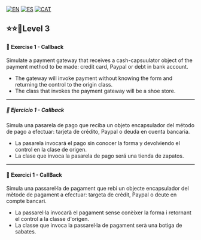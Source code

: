 [![EN](https://img.shields.io/badge/EN-blue.svg?logo=googletranslate&logoColor=white)](#eng)
[![ES](https://img.shields.io/badge/ES-red.svg?logo=googletranslate&logoColor=white)](#es)
[![CAT](https://img.shields.io/badge/CAT-yellow.svg?logo=googletranslate&logoColor=white)](#cat)

⭐⭐🌟Level 3
-

<a name="eng"></a>

#### 📍 Exercise 1 - Callback


Simulate a payment gateway that receives a cash-capsuulator object of the payment method to be made: credit card, Paypal or debt in bank account.

- The gateway will invoke payment without knowing the form and returning the control to the origin class.
- The class that invokes the payment gateway will be a shoe store.

---

<a name="es"></a>

##### 📍 Ejercicio 1 - Callback

Simula una pasarela de pago que reciba un objeto encapsulador del método de pago a efectuar: tarjeta de crédito, Paypal o deuda en cuenta bancaria.

- La pasarela invocará el pago sin conocer la forma y devolviendo el control en la clase de origen.
- La clase que invoca la pasarela de pago será una tienda de zapatos.

---

<a name="cat"></a>

#### 📍 Exercici 1 - CallBack

Simula una passarel·la de pagament que rebi un objecte encapsulador del mètode de pagament a efectuar: targeta de crèdit, Paypal o deute en compte bancari.

- La passarel·la invocarà el pagament sense conèixer la forma i retornant el control a la classe d'origen.
- La classe que invoca la passarel·la de pagament serà una botiga de sabates.
